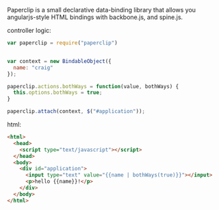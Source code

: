 

Paperclip is a small declarative data-binding library that allows you angularjs-style HTML bindings with backbone.js, and spine.js. 

controller logic:

```javascript
var paperclip = require("paperclip")


var context = new BindableObject({
  name: "craig"
});

paperclip.actions.bothWays = function(value, bothWays) {
  this.options.bothWays = true;
}

paperclip.attach(context, $("#application"));
```

html:

```html
<html>
  <head>
    <script type="text/javascript"></script>
  </head>
  <body>
    <div id="application">
      <input type="text" value="{{name | bothWays(true)}}"></input>
      <p>hello {{name}}!</p>
    </div>
  </body>
</html>
```
